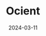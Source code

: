 ---  
layout: startup_page  
title: "Ocient"  
id: "ocient.com"  
permalink: "/ocientocient.com03112024/"  
website: "https://ocient.com/"  
funding_round: "Series B+"  
funding_amount: "$49.4M"  
investors: "Buoyant Ventures, Levy Family Partners, Riverwalk Capital, Wolf Capital Management, Greycroft, OCA Ventures"  
about: "Ocient provides energy-efficient data analytics software solutions enabling always-on, compute-intensive analysis of large, complex datasets. Its Compute Adjacent Storage Architecture™ (CASA) removes network bottlenecks for rapid data access, offering enhanced performance, cost, and energy efficiencies. The company's solutions are designed for pilot-to-production deployments across various environments."  
markets: "Data Analytics, Software, Big Data, Database"  
hq: "Chicago, Illinois, United States"  
founded_year: "2016"  
linkedin: "https://www.linkedin.com/company/ocient"  
twitter: "https://twitter.com/ocientchicago"  
instagram: ""  
facebook: "https://www.facebook.com/OcientInc"  
crunchbase: "https://www.crunchbase.com/organization/ocient"  
pitchbook: "https://pitchbook.com/profiles/company/169783-39"  

date_display: "11-Mar-2024"  
date: "2024-03-11"

# SEO Optimization  
meta_title: "Ocient - Series B+ Funding ($49.4M)"  
meta_description: "Ocient, Ocient provides energy-efficient data analytics software solutions enabling always-on, compute-intensive analysis of large, complex datasets. Its Comp..."  
meta_keywords: "Ocient, Data Analytics, Software, Big Data, Database, Series B+ funding"  
canonical_url: "https://startup.projectstartups.com/ocientocient.com03112024/"  
---